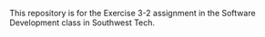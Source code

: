 This repository is for the Exercise 3-2 assignment in the Software Development class in Southwest Tech.
